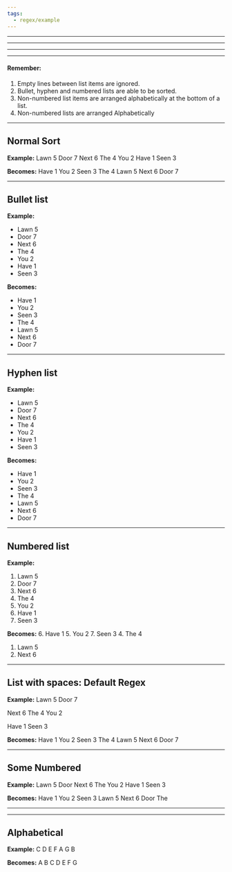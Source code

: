 ```yaml
---
tags:
  - regex/example
---
```

___
___
___

____
#### Remember:
1. Empty lines between list items are ignored.
2. Bullet, hyphen and numbered lists are able to be sorted.
3. Non-numbered list items are arranged alphabetically at the bottom of a list.
4. Non-numbered lists are arranged Alphabetically 

___
## Normal Sort

**Example:**
Lawn 5
Door 7
Next 6
The 4
You 2
Have  1
Seen 3

**Becomes:**
Have  1
You 2
Seen 3
The 4
Lawn 5
Next 6
Door 7
___
## Bullet list

**Example:**
* Lawn 5
* Door 7
* Next 6
* The 4
* You 2
* Have  1
* Seen 3

**Becomes:**
* Have  1
* You 2
* Seen 3
* The 4
* Lawn 5
* Next 6
* Door 7
____
## Hyphen list

**Example:**
- Lawn 5
- Door 7
- Next 6
- The 4
- You 2
- Have  1
- Seen 3

**Becomes:**
- Have  1
- You 2
- Seen 3
- The 4
- Lawn 5
- Next 6
- Door 7
_____
## Numbered list  

**Example:**
1. Lawn 5
2. Door 7
3. Next 6
4. The 4
5. You 2
6. Have 1
7. Seen 3

**Becomes:**
6. Have 1
5. You 2
7. Seen 3
4. The 4
1. Lawn 5
3. Next 6
____
## List with spaces: Default Regex 

**Example:**
Lawn 5
Door 7


Next 6
The 4
You 2

Have  1
Seen 3

**Becomes:**
Have  1
You 2
Seen 3
The 4
Lawn 5
Next 6
Door 7
____
## Some Numbered

**Example:**
Lawn 5
Door 
Next 6
The 
You 2
Have  1
Seen 3

**Becomes:**
Have  1
You 2
Seen 3
Lawn 5
Next 6
Door 
The 

___
___
## Alphabetical

**Example:**
C
D
E
F
A
G
B

**Becomes:**
A
B
C
D
E
F
G
